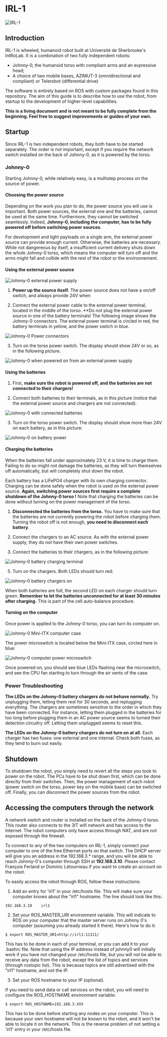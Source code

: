 # IRL-1

![IRL-1](images/irl1_full.jpg)

## Introduction

IRL-1 is wheeled, humanoid robot built at Université de Sherbrooke's IntRoLab.
It is a combination of two fully independent robots:

 - Johnny-0, the humanoid torso with compliant arms and an expressive head;
 - A choice of two mobile bases, AZIMUT-3 (omnidirectional and compliant) or Telerobot (differential drive)

The software is entirely based on ROS with custom packages found in this repository.
The aim of this guide is to describe how to use the robot, from startup to the development of higher-level capabilities.

**This is a living document and is not meant to be fully complete from the beginning.
Feel free to suggest improvements or guides of your own.**

## Startup

Since IRL-1 is two independent robots, they both have to be started separately. 
The order is not important, except if you require the network switch installed on the back of Johnny-0, as
it is powered by the torso.

### Johnny-0

Starting Johnny-0, while relatively easy, is a multistep process on the source of power.

#### Choosing the power source
Depending on the work you plan to do, the power source you will use is important.
Both power sources, the external one and the batteries, cannot be used at the same time.
Furthermore, they cannot be switched seamlessly.
Indeed, **Johnny-0, including the computer, has to be fully powered off before switching power sources**.

For development and light payloads on a single arm, the external power source can provide enough current.
Otherwise, the batteries are necessary.
While not dangereous by itself, a insufficient current delivery shuts down the whole Johnny-0 torso, which
means the computer will turn off and the arms might fall and collide with the rest of the robot or the environnement.

#### Using the external power source

![Johnny-0 external power supply](images/jn0_ext_power_supply.jpg)

1. **Power up the source itself.** The power source does not have a on/off switch, and always provide 24V when 
 
2. Connect the external power cable to the external power terminal, located in the middle of the torso. **Do not plug the external power source in one of the battery terminals! The following image shows the Johnny-0 connectors. The external power terminal is circled in red, the battery terminals in yellow, and the power switch in blue.

![Johnny-0 Power connectors](images/jn0_connectors.jpg)

3. Turn on the torso power switch. The display should show 24V or so, as in the following picture.

![Johnny-0 when powered on from an external power supply](images/jn0_ext_power_on.jpg)

#### Using the batteries

1. First, **make sure the robot is powered off, and the batteries are not connected to their chargers!**

2. Connect both batteries to their terminals, as in this picture (notice that the external power source and chargers are not connected):

![Johnny-0 with connected batteries](images/jn0_batt_connected.jpg)

3. Turn on the torso power switch. The display should show more than 24V on each battery, as in this picture:

![Johnny-0 on battery power](images/jn0_batt_power_on.jpg)

#### Charging the batteries

When the batteries fall under approximately 23 V, it is time to charge them.
Failing to do so might not damage the batteries, as they will turn themselves off automatically, but will completely shut down the robot.

Each battery has a LiFePO4 charger with its own charging connector.
Charging can be done safely when the robot is used on the external power source.
**Again, switching power sources first require a complete shutdown of the Johnny-0 torso !**
Note that charging the batteries can be done without turning on the power management of the torso.

1. **Disconnected the batteries from the torso.** You have to make sure that the batteries are not currently powering the robot before charging them. Turning the robot off is not enough, **you need to disconnect each battery**.

3. Connect the chargers to an AC source. As with the external power supply, they do not have their own power switches.

4. Connect the batteries to their chargers, as in the following picture:

![Johnny-0 battery charging terminal](images/jn0_batt_connector.jpg)

5. Turn on the chargers. Both LEDs should turn red:

![Johnny-0 battery chargers on](images/jn0_batt_chargers_on.jpg)

When both batteries are full, the second LED on each charger should turn green.
**Remember to let the batteries unconnected for at least 30 minutes after charging.**
This is part of the cell auto-balance procedure.

#### Turning on the computer

Once power is applied to the Johnny-0 torso, you can turn its computer on.

![Johnny-0 Mini-ITX computer case](images/jn0_computer.jpg)

The power microswitch is located below the Mini-ITX case, circled here in blue:

![Johnny-0 computer power microswitch](images/jn0_computer_switch.jpg)

Once powered on, you should see blue LEDs flashing near the microswitch, and see the CPU fan starting to turn through
the air vents of the case.


### Power Troubleshooting

**The LEDs on the Johnny-0 battery chargers do not behave normally.**
Try unplugging them, letting them rest for 30 seconds, and replugging everything.
The chargers are sometimes sensitive to the order in which they have been connected.
For instance, letting them plugged in the batteries for too long before plugging them in an AC power source seems to turned their detection circuitry off.
Letting them unplugged seems to reset this.

**The LEDs on the Johnny-0 battery chargers do not turn on at all.**
Each charger has two fuses: one external and one internal.
Check both fuses, as they tend to burn out easily.

## Shutdown

To shutdown the robot, you simply need to revert all the steps you took to power on the robot.
The PCs have to be shut down first, which can be done directly from their switches.
Then, the power management of each robot (power switch on the torso, power key on the mobile base) can be switched off.
Finally, you can disconnect the power sources from the robot.

## Accessing the computers through the network

A network switch and router is installed on the back of the Johnny-0 torso.
This router also connects to the 3IT wifi network and has access to the Internet.
The robot computers only have access through NAT, and are not exposed through the firewall.

To connect to any of the two computers on IRL-1, simply connect your computer to one of the free Ethernet ports on that switch.
The DHCP server will give you an address in the 192.168.3.* range, and you will be able to reach Johnny-0's computer through
SSH at **192.168.3.10**.
Please contact François Ferland or Dominic Létourneau if you want to create an account on the robot.

To easily access the robot through ROS, follow these instructions:

1. Add an entry for 'irl1' in your /etc/hosts file.
This will make sure your computer knows about the "irl1" hostname.
The line should look like this:

```
192.168.3.10 	irl1
```

2. Set your ROS_MASTER_URI environment variable.
This will indicate to ROS on your computer that the master server runs on Johnny 0's computer (assuming you already started it there). 
Here's how to do it:

```
$ export ROS_MASTER_URI=http://irl1:11311/
```

This has to be done in each of your terminal, or you can add it to your .bashrc file.
Note that using the IP address instead of johnny0 will initially work if you have not changed your /etc/hosts file, but you will not be able to receive any data from the robot, except the list of topics and services (through rostopic list).
This is because topics are still advertised with the "irl1" hostname, and not the IP.

3. Set your ROS hostname to your IP (optional).

If you need to send data or call services on the robot, you will need to configure the ROS_HOSTNAME environment variable:

```
$ export ROS_HOSTNAME=192.168.3.XXX
```

This has to be done before starting any nodes on your computer.
This is because your own hostname will not be known to the robot, and it won't be able to locate it on the network.
This is the reverse problem of not setting a 'irl1' entry in your /etc/hosts file.


